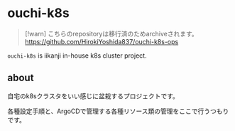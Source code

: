 # ouchi-k8s

> [!warn]
> こちらのrepositoryは移行済のためarchiveされます。
> https://github.com/HirokiYoshida837/ouchi-k8s-ops

`ouchi-k8s` is iikanji in-house k8s cluster project.

## about

自宅のk8sクラスタをいい感じに盆栽するプロジェクトです。

各種設定手順と、ArgoCDで管理する各種リソース類の管理をここで行うつもりです。



